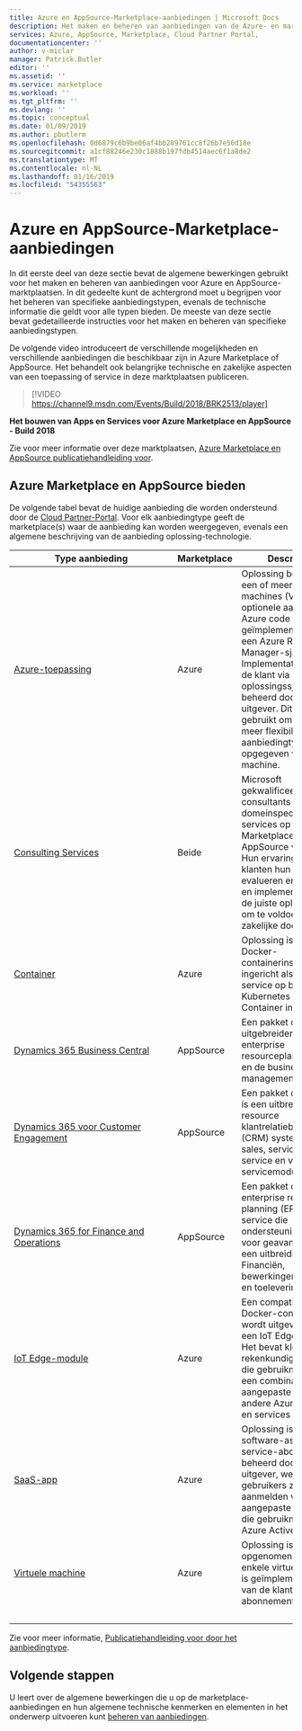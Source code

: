 ```yaml
---
title: Azure en AppSource-Marketplace-aanbiedingen | Microsoft Docs
description: Het maken en beheren van aanbiedingen van de Azure- en marktplaatsen van AppSource
services: Azure, AppSource, Marketplace, Cloud Partner Portal,
documentationcenter: ''
author: v-miclar
manager: Patrick.Butler
editor: ''
ms.assetid: ''
ms.service: marketplace
ms.workload: ''
ms.tgt_pltfrm: ''
ms.devlang: ''
ms.topic: conceptual
ms.date: 01/09/2019
ms.author: pbutlerm
ms.openlocfilehash: 0d6879c6b9be06af4bb289761cc8f26b7e56d18e
ms.sourcegitcommit: a1cf88246e230c1888b197fdb4514aec6f1a8de2
ms.translationtype: MT
ms.contentlocale: nl-NL
ms.lasthandoff: 01/16/2019
ms.locfileid: "54355563"
---
```

# <a name="azure-and-appsource-marketplace-offers"></a>Azure en AppSource-Marketplace-aanbiedingen

In dit eerste deel van deze sectie bevat de algemene bewerkingen gebruikt voor het maken en beheren van aanbiedingen voor Azure en AppSource-marktplaatsen.  In dit gedeelte kunt de achtergrond moet u begrijpen voor het beheren van specifieke aanbiedingstypen, evenals de technische informatie die geldt voor alle typen bieden.  De meeste van deze sectie bevat gedetailleerde instructies voor het maken en beheren van specifieke aanbiedingstypen.  

De volgende video introduceert de verschillende mogelijkheden en verschillende aanbiedingen die beschikbaar zijn in Azure Marketplace of AppSource.  Het behandelt ook belangrijke technische en zakelijke aspecten van een toepassing of service in deze marktplaatsen publiceren.

> [!VIDEO https://channel9.msdn.com/Events/Build/2018/BRK2513/player]

**Het bouwen van Apps en Services voor Azure Marketplace en AppSource - Build 2018**

Zie voor meer informatie over deze marktplaatsen, [Azure Marketplace en AppSource publicatiehandleiding voor](../marketplace-publishers-guide.md).


## <a name="azure-marketplace-and-appsource-offer-types"></a>Azure Marketplace en AppSource bieden

De volgende tabel bevat de huidige aanbieding die worden ondersteund door de [Cloud Partner-Portal](https://cloudpartner.azure.com).  Voor elk aanbiedingtype geeft de marketplace(s) waar de aanbieding kan worden weergegeven, evenals een algemene beschrijving van de aanbieding oplossing-technologie.

|                Type aanbieding                |  Marketplace  |   Description                                                           |
|                ----------                |  -----------  |   -----------                                                           |
| [Azure-toepassing](./azure-applications/cpp-azure-app-offer.md) | Azure | Oplossing bestaat uit een of meer virtuele machines (VM's), optionele aangepaste Azure code geïmplementeerd via een Azure Resource Manager-sjabloon.  Implementatie kan door de klant via een oplossingssjabloon of beheerd door de uitgever. Dit type wordt gebruikt om u te bieden meer flexibiliteit dan het aanbiedingtype opgegeven virtuele machine.  |
| [Consulting Services](./consulting-services/cloud-partner-portal-consulting-services-publishing-offer.md) | Beide | Microsoft gekwalificeerde consultants kunnen hun domeinspecifieke services op Azure Marketplace of AppSource vermelden.  Hun ervaring helpt klanten hun problemen evalueren en het maken en implementeren van de juiste oplossingen om te voldoen aan hun zakelijke doelstellingen.  |
| [Container](./containers/cpp-containers-offer.md)  | Azure | Oplossing is een Docker-containerinstallatiekopie ingericht als een service op basis van Kubernetes of Azure Container instances. |
| [Dynamics 365 Business Central](../cloud-partner-portal-orig/cpp-business-central-offer.md) | AppSource | Een pakket die uitgebreider is dan deze enterprise resourceplanning (ERP) en de business management-systeem. |
| [Dynamics 365 voor Customer Engagement](./dyn365ce/cpp-customer-engagement-offer.md) | AppSource | Een pakket dat de klant is een uitbreiding resource klantrelatiebeheer (CRM) systeem, via de sales, service, project-service en veld-servicemodules.  |
| [Dynamics 365 for Finance and Operations](../cloud-partner-portal-orig/cpp-dynamics-365-operations-offer.md) | AppSource | Een pakket dat deze enterprise resource planning (ERP-)-service die ondersteuning biedt voor geavanceerde is een uitbreiding voor Financiën, bewerkingen, productie en toeleveringsbeheer. |
| [IoT Edge-module](./iot-edge-module/cpp-offer-process-parts.md) | Azure | Een compatibel is met Docker-container die wordt uitgevoerd op een IoT Edge-apparaat.  Het bevat kleine rekenkundige modules die gebruikmaken van een combinatie van aangepaste code, andere Azure-services en services 3rd derden. |
| [SaaS-app](./saas-app/cpp-saas-offer.md) | Azure | Oplossing is een software-as-a-service-abonnement, beheerd door de uitgever, welke gebruikers zich aanmelden via een aangepaste interface die gebruikmaakt van Azure Active Directory. |
| [Virtuele machine](./virtual-machine/cpp-virtual-machine-offer.md)  | Azure  | Oplossing is opgenomen in een enkele virtuele machine is geïmplementeerd op van de klant-abonnement.  |
| &nbsp;&nbsp;&nbsp;&nbsp;&nbsp;&nbsp;&nbsp;&nbsp;&nbsp;&nbsp;&nbsp;&nbsp;&nbsp;&nbsp;&nbsp;&nbsp;&nbsp;&nbsp;&nbsp;&nbsp;&nbsp;&nbsp;&nbsp;&nbsp;&nbsp;&nbsp;&nbsp;&nbsp;&nbsp;&nbsp;&nbsp;&nbsp;&nbsp;&nbsp;&nbsp;&nbsp;&nbsp;&nbsp;&nbsp;&nbsp;&nbsp;&nbsp;&nbsp;&nbsp;&nbsp;&nbsp;&nbsp;&nbsp;&nbsp;&nbsp;&nbsp;&nbsp;&nbsp;&nbsp;&nbsp;&nbsp;&nbsp;&nbsp;&nbsp;&nbsp;&nbsp;&nbsp;&nbsp;&nbsp; |   |   |

Zie voor meer informatie, [Publicatiehandleiding voor door het aanbiedingtype](../publisher-guide-by-offer-type.md).


## <a name="next-steps"></a>Volgende stappen

U leert over de algemene bewerkingen die u op de marketplace-aanbiedingen en hun algemene technische kenmerken en elementen in het onderwerp uitvoeren kunt [beheren van aanbiedingen](./manage-offers/cpp-manage-offers.md).
